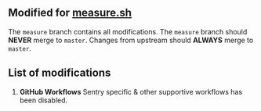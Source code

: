 ## Modified for [measure.sh](https://github.com/measure-sh/measure)

The `measure` branch contains all modifications. The `measure` branch should **NEVER** merge to `master`. Changes from upstream should **ALWAYS** merge to `master`.

## List of modifications

1. **GitHub Workflows** Sentry specific & other supportive workflows has been disabled.
